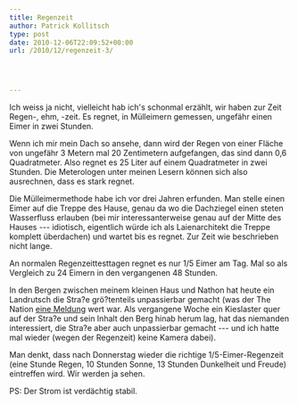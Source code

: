 ```yaml
---
title: Regenzeit
author: Patrick Kollitsch
type: post
date: 2010-12-06T22:09:52+00:00
url: /2010/12/regenzeit-3/




---
```

Ich weiss ja nicht, vielleicht hab ich's schonmal erzählt, wir haben zur Zeit Regen-, ehm, -zeit. Es regnet, in Mülleimern gemessen, ungefähr einen Eimer in zwei Stunden.

Wenn ich mir mein Dach so ansehe, dann wird der Regen von einer Fläche von ungefähr 3 Metern mal 20 Zentimetern aufgefangen, das sind dann 0,6 Quadratmeter. Also regnet es 25 Liter auf einem Quadratmeter in zwei Stunden. Die Meterologen unter meinen Lesern können sich also ausrechnen, dass es stark regnet. 

Die Mülleimermethode habe ich vor drei Jahren erfunden. Man stelle einen Eimer auf die Treppe des Hause, genau da wo die Dachziegel einen steten Wasserfluss erlauben (bei mir interessanterweise genau auf der Mitte des Hauses --- idiotisch, eigentlich würde ich als Laienarchitekt die Treppe komplett überdachen) und wartet bis es regnet. Zur Zeit wie beschrieben nicht lange.

An normalen Regenzeittesttagen regnet es nur 1/5 Eimer am Tag. Mal so als Vergleich zu 24 Eimern in den vergangenen 48 Stunden.

In den Bergen zwischen meinem kleinen Haus und Nathon hat heute ein Landrutsch die Stra?e grö?tenteils unpassierbar gemacht (was der The Nation [eine Meldung][1] wert war. Als vergangene Woche ein Kieslaster quer auf der Stra?e und sein Inhalt den Berg hinab herum lag, hat das niemanden interessiert, die Stra?e aber auch unpassierbar gemacht --- und ich hatte mal wieder (wegen der Regenzeit) keine Kamera dabei). 

Man denkt, dass nach Donnerstag wieder die richtige 1/5-Eimer-Regenzeit (eine Stunde Regen, 10 Stunden Sonne, 13 Stunden Dunkelheit und Freude) eintreffen wird. Wir werden ja sehen. 

PS: Der Strom ist verd&auml;chtig stabil.

 [1]: http://www.nationmultimedia.com/home/Samui-hit-by-flood-landslides-30143932.html